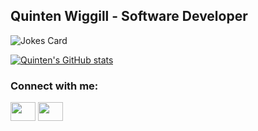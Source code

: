 
## Quinten Wiggill - Software Developer

![Jokes Card](https://readme-jokes.vercel.app/api)

[![Quinten's GitHub stats](https://github-readme-stats.vercel.app/api?username=QuintenWiggill&count_private=true&show_icons=true&theme=tokyonight)](https://github.com/anuraghazra/github-readme-stats)

<h3 align="left">Connect with me:</h3>
<p align="left">
<a href="https://twitter.com/q_wiggill" target="blank"><img align="center" src="https://cdn.jsdelivr.net/npm/simple-icons@3.0.1/icons/twitter.svg" alt="" height="30" width="40" /></a>
<a href="https://www.linkedin.com/in/quinten-wiggill-66ab221ab/" target="blank"><img align="center" src="https://cdn.jsdelivr.net/npm/simple-icons@3.0.1/icons/linkedin.svg" alt="" height="30" width="40" /></a>
</p>
